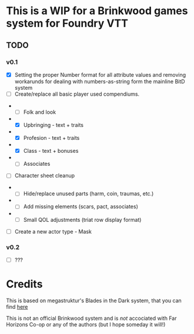 # This is a WIP for a Brinkwood games system for Foundry VTT

## TODO

### v0.1

- [x] Setting the proper Number format for all attribute values and removing workarunds for dealing with numbers-as-string form the mainline BitD system
- [ ] Create/replace all basic player used compendiums.
- - [ ] Folk and look
- - [x] Upbringing - text + traits
- - [x] Profesion - text + traits
- - [x] Class - text + bonuses
- - [ ] Associates
- [ ] Character sheet cleanup
- - [ ] Hide/replace unused parts (harm, coin, traumas, etc.)
- - [ ] Add missing elements (scars, pact, associates)
- - [ ] Small QOL adjustments (triat row display format)
- [ ] Create a new actor type - Mask

### v0.2 

- [ ] ???



# Credits

This is based on megastruktur's Blades in the Dark system, that you can find [here](https://github.com/megastruktur/foundryvtt-blades-in-the-dark)

This is not an official Brinkwood system and is *not* accociated with Far Horizons Co-op or any of the authors (but I hope someday it will!) 
